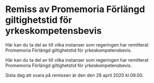 # Remiss av Promemoria Förlängd giltighetstid för yrkeskompetensbevis

Här kan du ta del av till vilka instanser som regeringen har remitterat Promemoria Förlängd giltighetstid för yrkeskompetensbevis.

Här kan du ta del av till vilka instanser som regeringen har remitterat Promemoria Förlängd giltighetstid för yrkeskompetensbevis.

Sista dag att svara på remissen är den den 28 april 2020 kl.09.00.
